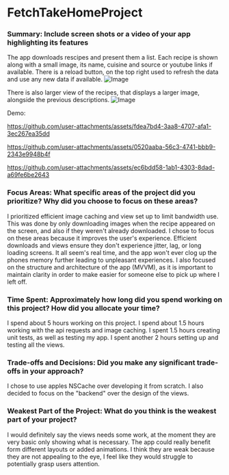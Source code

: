 # FetchTakeHomeProject

### Summary: Include screen shots or a video of your app highlighting its features
The app downloads rescipes and present them a list. Each recipe is shown along with a small image, its name, cuisine and source or youtube links if available. There is a reload button, on the top right used to refresh the data and use any new data if available.
![Image](https://github.com/user-attachments/assets/6abbc53c-606f-4497-8577-569017fdb298)

There is also larger view of the recipes, that displays a larger image, alongside the previous descriptions.
![Image](https://github.com/user-attachments/assets/b21abb8d-8923-47c3-89a0-b9825d466845)

Demo: 

https://github.com/user-attachments/assets/fdea7bd4-3aa8-4707-afa1-3ec267ea35dd

https://github.com/user-attachments/assets/0520aaba-56c3-4741-bbb9-2343e9948b4f

https://github.com/user-attachments/assets/ec6bdd58-1ab1-4303-8dad-a69fe6be2643

### Focus Areas: What specific areas of the project did you prioritize? Why did you choose to focus on these areas?
I prioritized efficient image caching and view set up to limit bandwidth use. This was done by only downloading images when the recipe appeared on the screen, and also if they weren't already downloaded. I chose to focus on these areas because it improves the user's experience. Efficient downloads and views ensure they don't experience jitter, lag, or long loading screens. It all seem's real time, and the app won't ever clog up the phones memory further leading to unpleasant experiences. I also focused on the structure and architecture of the app (MVVM), as it is important to maintain clarity in order to make easier for someone else to pick up where I left off.

### Time Spent: Approximately how long did you spend working on this project? How did you allocate your time?
I spend about 5 hours working on this project. I spend about 1.5 hours working with the api requests and image caching. I spent 1.5 hours creating unit tests, as well as testing my app. I spent another 2 hours setting up and testing all the views.

### Trade-offs and Decisions: Did you make any significant trade-offs in your approach?
I chose to use apples NSCache over developing it from scratch. I also decided to focus on the "backend" over the design of the views.

### Weakest Part of the Project: What do you think is the weakest part of your project?
I would definitely say the views needs some work, at the moment they are very basic only showing what is necessary. The app could really benefit form different layouts or added animations. I think they are weak because they are not appealing to the eye, I feel like they would struggle to potentially grasp users attention. 
